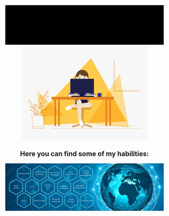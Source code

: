 
<!--
**AnaRamos2022/AnaRamos2022** is a ✨ _special_ ✨ repository because its `README.md` (this file) appears on your GitHub profile.

Here are some ideas to get you started:

- 🔭 I’m currently working on ...
- 🌱 I’m currently learning ...
- 👯 I’m looking to collaborate on ...
- 🤔 I’m looking for help with ...
- 💬 Ask me about ...
- 📫 How to reach me: ...
- 😄 Pronouns: ...
- ⚡ Fun fact: ...
-->
<div align="center" width="50">
  <img src="Gif Bienvenida.gif" alt="" width="1000"/>
</div>
<div align="center" width="50">
  <img src="chicaprogramando.gif" alt="" width="400"/>
</div>
<h2 align="center">Here you can find some of my habilities:</h2>
<img alt="ViewCount" src="https://github.com/AnaRamos2022/AnaRamos2022/blob/8e0f987dc1abd232953eba588700565cc0c6ba09/Fondo%20LinkedIn.jpg" />
